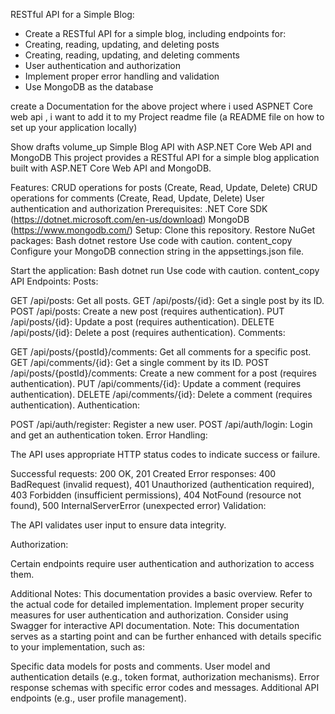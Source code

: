RESTful API for a Simple Blog:
- Create a RESTful API for a simple blog, including endpoints for:
- Creating, reading, updating, and deleting posts
- Creating, reading, updating, and deleting comments
- User authentication and authorization
- Implement proper error handling and validation
- Use MongoDB as the database

create a Documentation for the above project where i used ASPNET Core web api , i want to add it to my Project readme file (a README file on how to set up your application locally)

Show drafts
volume_up
Simple Blog API with ASP.NET Core Web API and MongoDB
This project provides a RESTful API for a simple blog application built with ASP.NET Core Web API and MongoDB.

Features:
CRUD operations for posts (Create, Read, Update, Delete)
CRUD operations for comments (Create, Read, Update, Delete)
User authentication and authorization
Prerequisites:
.NET Core SDK (https://dotnet.microsoft.com/en-us/download)
MongoDB (https://www.mongodb.com/)
Setup:
Clone this repository.
Restore NuGet packages:
Bash
dotnet restore
Use code with caution.
content_copy
Configure your MongoDB connection string in the appsettings.json file.

Start the application:
Bash
dotnet run
Use code with caution.
content_copy
API Endpoints:
Posts:

GET /api/posts: Get all posts.
GET /api/posts/{id}: Get a single post by its ID.
POST /api/posts: Create a new post (requires authentication).
PUT /api/posts/{id}: Update a post (requires authentication).
DELETE /api/posts/{id}: Delete a post (requires authentication).
Comments:

GET /api/posts/{postId}/comments: Get all comments for a specific post.
GET /api/comments/{id}: Get a single comment by its ID.
POST /api/posts/{postId}/comments: Create a new comment for a post (requires authentication).
PUT /api/comments/{id}: Update a comment (requires authentication).
DELETE /api/comments/{id}: Delete a comment (requires authentication).
Authentication:

POST /api/auth/register: Register a new user.
POST /api/auth/login: Login and get an authentication token.
Error Handling:

The API uses appropriate HTTP status codes to indicate success or failure.

Successful requests: 200 OK, 201 Created
Error responses: 400 BadRequest (invalid request), 401 Unauthorized (authentication required), 403 Forbidden (insufficient permissions), 404 NotFound (resource not found), 500 InternalServerError (unexpected error)
Validation:

The API validates user input to ensure data integrity.

Authorization:

Certain endpoints require user authentication and authorization to access them.

Additional Notes:
This documentation provides a basic overview. Refer to the actual code for detailed implementation.
Implement proper security measures for user authentication and authorization.
Consider using Swagger for interactive API documentation.
Note: This documentation serves as a starting point and can be further enhanced with details specific to your implementation, such as:

Specific data models for posts and comments.
User model and authentication details (e.g., token format, authorization mechanisms).
Error response schemas with specific error codes and messages.
Additional API endpoints (e.g., user profile management).
